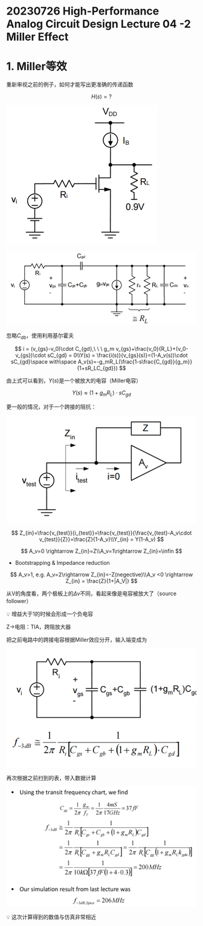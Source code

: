 # 20230726 High-Performance Analog Circuit Design Lecture 04 -2 Miller Effect

# 1. Miller等效

重新审视之前的例子，如何才能写出更准确的传递函数

$$
H(s)=?
$$

![Untitled](IMAGE/Untitled.png)

![Untitled](IMAGE/Untitled%201.png)

忽略$C_{db}$，使用利用基尔霍夫

$$
i = (v_{gs}-v_0)\cdot C_{gd},\ \ \ g_m v_{gs}+\frac{v_0}{R_L}+(v_0-v_{gs})\cdot sC_{gd} = 0\\Y(s) = \frac{i(s)}{v_{gs}(s)}=(1-A_v(s))\cdot sC_{gd}\space with\space A_v(s)=-g_mR_L(\frac{1-s\frac{C_{gd}}{g_m}}{1+sR_LC_{gd}})
$$

由上式可以看到，$Y(s)$是一个被放大的电容（Miller电容）

$$
Y(s) \approx (1+g_mR_L)\cdot sC_{gd}
$$

更一般的情况，对于一个跨接的阻抗：

![Untitled](IMAGE/Untitled%202.png)

$$
Z_{in}=\frac{v_{test}}{i_{test}}=\frac{v_{test}}{\frac{v_{test}-A_v\cdot v_{test}}{Z}}=\frac{Z}{1-A_v}\\Y_{in} = Y(1-A_v)
$$

$$
A_v=0 \rightarrow Z_{in}=Z\\A_v=1\rightarrow Z_{in}=\infin
$$

- Bootstrapping & Impedance reduction

$$
A_v>1, e.g. A_v=2\rightarrow Z_{in}=-Z(negective)\\A_v <0 \rightarrow Z_{in} = \frac{Z}{1+|A_V|}
$$

从V的角度看，两个极板上的$\Delta v$不同，看起来像是电容被放大了（source follower）

<aside>
💡 增益大于1的时候会形成一个负电容

</aside>

Z→电阻：TIA，跨阻放大器

把之前电路中的跨接电容根据Miller效应分开，输入端变成为

![Untitled](IMAGE/Untitled%203.png)

再次根据之前扫到的表，带入数据计算

![Untitled](IMAGE/Untitled%204.png)

<aside>
💡 这次计算得到的数值与仿真非常相近

</aside>